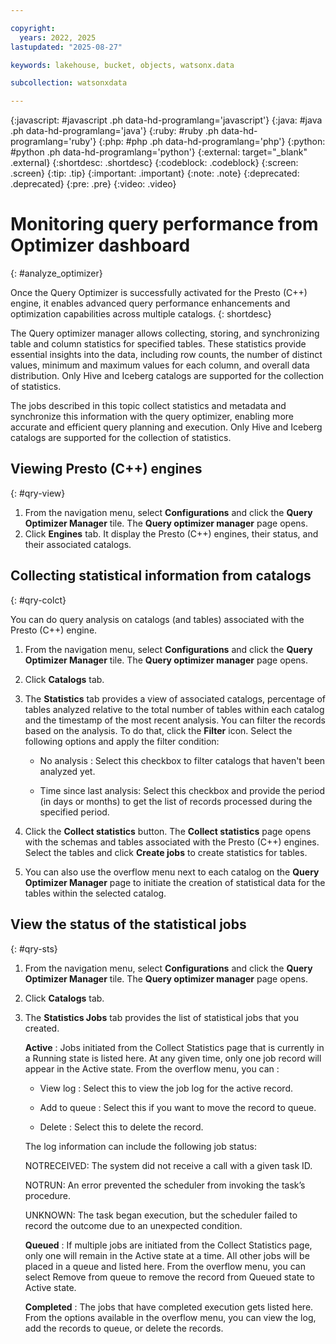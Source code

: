 ```yaml
---

copyright:
  years: 2022, 2025
lastupdated: "2025-08-27"

keywords: lakehouse, bucket, objects, watsonx.data

subcollection: watsonxdata

---
```


{:javascript: #javascript .ph data-hd-programlang='javascript'}
{:java: #java .ph data-hd-programlang='java'}
{:ruby: #ruby .ph data-hd-programlang='ruby'}
{:php: #php .ph data-hd-programlang='php'}
{:python: #python .ph data-hd-programlang='python'}
{:external: target="_blank" .external}
{:shortdesc: .shortdesc}
{:codeblock: .codeblock}
{:screen: .screen}
{:tip: .tip}
{:important: .important}
{:note: .note}
{:deprecated: .deprecated}
{:pre: .pre}
{:video: .video}

# Monitoring query performance from Optimizer dashboard
{: #analyze_optimizer}

Once the Query Optimizer is successfully activated for the Presto (C++) engine, it enables advanced query performance enhancements and optimization capabilities across multiple catalogs.
{: shortdesc}

The Query optimizer manager allows collecting, storing, and synchronizing table and column statistics for specified tables. These statistics provide essential insights into the data, including row counts, the number of distinct values, minimum and maximum values for each column, and overall data distribution. Only Hive and Iceberg catalogs are supported for the collection of statistics.

The jobs described in this topic collect statistics and metadata and synchronize this information with the query optimizer, enabling more accurate and efficient query planning and execution. Only Hive and Iceberg catalogs are supported for the collection of statistics.

## Viewing Presto (C++) engines
{: #qry-view}

1. From the navigation menu, select **Configurations** and click the **Query Optimizer Manager** tile. The **Query optimizer manager** page opens.
1. Click **Engines** tab. It display the Presto (C++) engines, their status, and their associated catalogs.

## Collecting statistical information from catalogs
{: #qry-colct}

You can do query analysis on catalogs (and tables) associated with the Presto (C++) engine.

1. From the navigation menu, select **Configurations** and click the **Query Optimizer Manager** tile. The **Query optimizer manager** page opens.
1. Click **Catalogs** tab.
1. The **Statistics** tab provides a view of associated catalogs, percentage of tables analyzed relative to the total number of tables within each catalog and the timestamp of the most recent analysis. You can filter the records based on the analysis.
   To do that, click the **Filter** icon. Select the following options and apply the filter condition:

   * No analysis : Select this checkbox to filter catalogs that haven't been analyzed yet.

   * Time since last analysis: Select this checkbox and provide the period (in days or months) to get the list of records processed during the specified period.

1. Click the **Collect statistics** button. The **Collect statistics** page opens with the schemas and tables associated with the Presto (C++) engines. Select the tables and click **Create jobs** to create statistics for tables.
1. You can also use the overflow menu next to each catalog on the **Query Optimizer Manager** page to initiate the creation of statistical data for the tables within the selected catalog.

## View the status of the statistical jobs
{: #qry-sts}


1. From the navigation menu, select **Configurations** and click the **Query Optimizer Manager** tile. The **Query optimizer manager** page opens.
1. Click **Catalogs** tab.
2. The **Statistics Jobs** tab provides the list of statistical jobs that you created.

   **Active** : Jobs initiated from the Collect Statistics page that is currently in a Running state is listed here. At any given time, only one job record will appear in the Active state. From the overflow menu, you can :

      * View log : Select this to view the job log for the active record.

      * Add to queue : Select this if you want to move the record to queue.

      * Delete : Select this to delete the record.

      The log information can include the following job status:

      NOTRECEIVED: The system did not receive a call with a given task ID.

      NOTRUN: An error prevented the scheduler from invoking the task’s procedure.

      UNKNOWN: The task began execution, but the scheduler failed to record the outcome due to an unexpected condition.

   **Queued** : If multiple jobs are initiated from the Collect Statistics page, only one will remain in the Active state at a time. All other jobs will be placed in a queue and listed here. From the overflow menu, you can select Remove from queue to remove the record from Queued state to Active state.

   **Completed** : The jobs that have completed execution gets listed here. From the options available in the overflow menu, you can view the log, add the records to queue, or delete the records.
